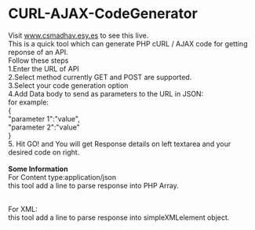 # CURL-AJAX-CodeGenerator
Visit www.csmadhav.esy.es to see this live.<br/>
This is a quick tool which can generate PHP cURL / AJAX code for getting reponse of an API.<br/>
Follow these steps<br/>
1.Enter the URL of API<br/>
2.Select method currently GET and POST are supported.<br/>
3.Select your code generation option<br/>
4.Add Data body to send as parameters to the URL </b>in JSON</b>:<br/>
for example:<br/>
{<br/>
  "parameter 1":"value",<br/>
  "parameter 2":"value"<br/>
}<br/>
5. Hit GO! and You will get Response details on left textarea and your desired code on right.<br/>
<br/>
<b>Some Information</b><br/>
For Content type:application/json<br/>
this tool add a line to parse response into PHP Array.<br/><br/>

For XML:<br/>
this tool add a line to parse response into simpleXMLelement object.<br/>
